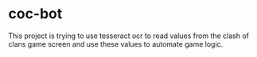 # coc-bot

This project is trying to use tesseract ocr to read values from the clash of clans game screen and use these values to automate game logic.
